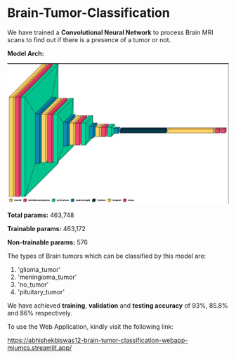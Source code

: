 # Brain-Tumor-Classification

We have trained a **Convolutional Neural Network** to process Brain MRI scans to find out if there is a presence of a tumor or not.

**Model Arch:**

![alt text](https://github.com/AbhishekBiswas12/Brain-Tumor-Classification/blob/main/Model%20Arch.jpg)

**Total params:** 463,748

**Trainable params:** 463,172

**Non-trainable params:** 576

The types of Brain tumors which can be classified by this model are:
  1. 'glioma_tumor'
  2. 'meningioma_tumor'
  3. 'no_tumor'
  4. 'pituitary_tumor'
  
We have achieved **training**, **validation** and **testing accuracy** of 93%, 85.8% and 86% respectively.
 
To use the Web Application, kindly visit the following link:

https://abhishekbiswas12-brain-tumor-classification-webapp-mjumcs.streamlit.app/
